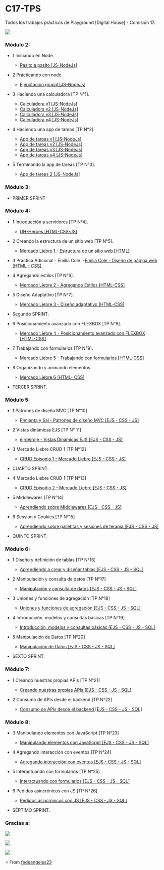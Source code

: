 # C17-TPS
Todos los trabajos prácticos de Playground [Digital House] - Comisión 17.

<img align="center" src= "https://i.postimg.cc/Dfdk3zXc/dhhouse.png)](https://postimg.cc/MXTryqtc"></img>
### Módulo 2: 

- 1 Iniciando en Node.
  - [Pasito a pasito [JS-NodeJs]](https://github.com/fedeangeles23/C17-TPS)
   
- 2 Prácticando con node.
  - [Ejercitación grupal [JS-NodeJs]](https://github.com/fedeangeles23/C17-TPS)
   
- 3 Haciendo una calculadora [TP N°1].
  - [Calculadora v1 [JS-NodeJs]](https://github.com/fedeangeles23/1.Calculadora)
  - [Calculadora v2 [JS-NodeJs]](https://github.com/fedeangeles23/1.Calculadora-V2)
  - [Calculadora v3 [JS-NodeJs]](https://github.com/fedeangeles23/1.Calculadora-V3)
  - [Calculadora v4 [JS-NodeJs]](https://github.com/fedeangeles23/1.Calculadora-V4)
  
- 4 Haciendo una app de tareas [TP N°2].
  - [App de tareas v1 [JS-NodeJs]](https://github.com/fedeangeles23/2.AppDeTareas-V1)
  - [App de tareas v2 [JS-NodeJs]](https://github.com/fedeangeles23/2.AppDeTareas-V2)
  - [App de tareas v3 [JS-NodeJs]](https://github.com/fedeangeles23/2.AppDeTareas-V3)
  - [App de tareas v4 [JS-NodeJs]](https://github.com/fedeangeles23/2.AppDeTareas-V4)

- 5 Terminando la app de tareas [TP N°3].
  - [App de tareas 2 [JS-NodeJs]](https://github.com/fedeangeles23/3.AppDeTareas2)

### Módulo 3: 

- PRIMER SPRINT

### Módulo 4:

- 1 Introducción a servidores [TP N°4].
  - [DH-Heroes [HTML-CSS-JS]](https://github.com/fedeangeles23/DH-Heroes)
  
- 2 Creando la estructura de un sitio web [TP N°5].
  - [Mercado Liebre 1 - Estructura de un sitio web [HTML]](https://github.com/fedeangeles23/MercadoLiebre1.git)

- 3 Práctica Adicional - Emilia Cole.
  -[Emilia Cole - Diseño de página web [HTML - CSS]](https://github.com/fedeangeles23/Emilia-Cole.git) 

- 4 Agregando estilos [TP N°6].
  - [Mercado Liebre 2 - Agregando Estilos [HTML-CSS]](https://github.com/fedeangeles23/MercadoLiebre2) 

- 5 Diseño Adaptativo [TP N°7].
  - [Mercado Liebre 3 - Diseño adaptativo [HTML-CSS]](https://github.com/fedeangeles23/Mercadoliebre3) 

- Segundo SPRINT.

- 6 Posicionamiento avanzado con FLEXBOX [TP N°8].
  - [Mercado Liebre 4 - Posicionamiento avanzado con FLEXBOX [HTML-CSS]](https://github.com/fedeangeles23/MercadoLiebre4) 

- 7 Trabajando con formularios [TP N°9].
  - [Mercado Liebre 5 - Trabajando con formularios [HTML-CSS]](https://github.com/fedeangeles23/MercadoLiebre5.git) 

- 8 Organizando y animando elementos.
  - [Mercado Liebre 6 [HTML- CSS]](https://github.com/fedeangeles23/MercadoLiebre6.git) 

- TERCER SPRINT.

### Módulo 5:

- 1 Patrones de diseño MVC [TP N°10]
  - [Pimienta y Sal - Patrones de diseño MVC [EJS - CSS - JS]](https://github.com/fedeangeles23/PatronesDeDisenioMVC.git)

- 2 Vistas dinámicas EJS [TP N° 11]
  - [ejroejroje - Vistas Dinámicas EJS [EJS - CSS - JS]](https://github.com/fedeangeles23/VistasDinamicasEJS.git)

- 3 Mercado Liebre CRUD 1 [TP N°12]
  - [CRUD Episodio 1 - Mercado Liebre [EJS - CSS - JS]](https://github.com/fedeangeles23/MercadoLiebre7-CRUD-1.git)

- CUARTO SPRINT.

- 4 Mercado Liebre CRUD 1 [TP N°13]
  - [CRUD Episodio 2 - Mercado Liebre [EJS - CSS - JS]](https://github.com/fedeangeles23/MercadoLiebre8-CRUD-2.git)
  
- 5 Middlewares [TP N°14]
  - [Aprendiendo sobre Middlewares [EJS - CSS - JS]](https://github.com/fedeangeles23/Middlewares.git)

- 6 Session y Cookies [TP N°15]
  - [Aprendiendo sobre galletitas y sesiones de terapia [EJS - CSS - JS]](https://github.com/fedeangeles23/SessionYCookies.git)

- QUINTO SPRINT.

### Módulo 6:

- 1 Diseño y definición de tablas [TP N°16]
  - [Aprendiendo a crear y diseñar tablas [EJS - CSS - JS - SQL]](https://github.com/fedeangeles23/Disenio-Y-Definicion-De-Tablas)

- 2 Manipulación y consulta de datos [TP N°17]
  - [Manipulación y consulta de datos [EJS - CSS - JS - SQL]](https://github.com/fedeangeles23/Manipulacion-Y-Consulta-De-Datos)

- 3 Uniones y funciones de agregación [TP N°18]
  - [Uniones y funciones de agregación [EJS - CSS - JS - SQL]](https://github.com/fedeangeles23/Uniones-Y-Funciones-De-Agregacion)

- 4 Introducción, modelos y consultas básicas [TP N°19]
  - [Introducción, modelos y consultas básicas [EJS - CSS - JS - SQL]](https://github.com/fedeangeles23/Introduccion-Modelos-Y-Consultas-Basicas)

- 5 Manipulación de Datos [TP N°20]
  - [Manipulación de Datos [EJS - CSS - JS - SQL]](https://github.com/fedeangeles23/Manipulacion-De-Datos.git)

- SEXTO SPRINT.

### Módulo 7:

- 1 Creando nuestras propias APIs [TP N°21]
  - [Creando nuestras propias APIs [EJS - CSS - JS - SQL]](https://github.com/fedeangeles23/Creando-Nuestras-Propias-APIs.git)

- 2 Consumo de APIs desde el backend [TP N°22]
  - [Consumo de APIs desde el backend [EJS - CSS - JS - SQL]](https://github.com/fedeangeles23/Consumo-De-APIs-Desde-El-Backend.git)

### Módulo 8:

- 3 Manipulando elementos con JavaScript [TP N°23]
  - [Manipulando elementos con JavaScript [EJS - CSS - JS - SQL]](https://github.com/fedeangeles23/Manipulando-Elementos-Con-JavaScript.git)
  
- 4 Agregando interacción con eventos [TP N°24]
  - [Agregando interacción con eventos [EJS - CSS - JS - SQL]](https://github.com/fedeangeles23/Agregando-Interaccion-Con-Eventos.git)

- 5 Interactuando con formularios [TP N°25]
  - [Interactuando con formularios [EJS - CSS - JS - SQL]](https://github.com/fedeangeles23/Interactuando-Con-Formularios..git)
  
- 6 Pedidos asincrónicos con JS [TP N°26]
  - [Pedidos asincrónicos con JS [EJS - CSS - JS - SQL]](https://github.com/fedeangeles23/Pedidos-Asincronicos-Con-JS.git)

- SÉPTIMO SPRINT.










### Gracias a:

<img align="center" src= "https://i.postimg.cc/sgHTCkmm/formar.png)](https://postimg.cc/tsP3hmLn"></img>

<img align="center" src= "https://i.postimg.cc/43tV2qSm/pampa-energ-a.png)](https://postimg.cc/rdVDKnck"></img>

<img align="center" src= "https://i.postimg.cc/5yZnFLHr/santander.jpg)](https://postimg.cc/9wYG64YP"></img>

⭐️ From [fedeangeles23](https://github.com/fedeangeles23)
